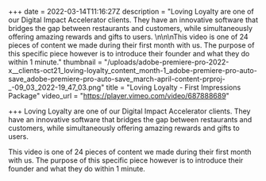 +++
date = 2022-03-14T11:16:27Z
description = "Loving Loyalty are one of our Digital Impact Accelerator clients. They have an innovative software that bridges the gap between restaurants and customers, while simultaneously offering amazing rewards and gifts to users. \n\n\nThis video is one of 24 pieces of content we made during their first month with us. The purpose of this specific piece however is to introduce their founder and what they do within 1 minute."
thumbnail = "/uploads/adobe-premiere-pro-2022-x__clients-oct21_loving-loyalty_content_month-1_adobe-premiere-pro-auto-save_adobe-premiere-pro-auto-save_march-april-content-prproj-_-09_03_2022-19_47_03.png"
title = "Loving Loyalty - First Impressions Package"
video_url = "https://player.vimeo.com/video/687888689"

+++
Loving Loyalty are one of our Digital Impact Accelerator clients. They have an innovative software that bridges the gap between restaurants and customers, while simultaneously offering amazing rewards and gifts to users.

This video is one of 24 pieces of content we made during their first month with us. The purpose of this specific piece however is to introduce their founder and what they do within 1 minute.